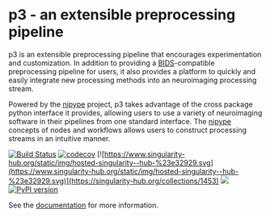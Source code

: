# p3 - an extensible preprocessing pipeline

p3 is an extensible preprocessing pipeline that encourages
experimentation and customization. In addition to providing a [BIDS](http://bids.neuroimaging.io/)-compatible preprocessing
pipeline for users, it also provides a platform to quickly and easily integrate new
processing methods into an neuroimaging processing stream.

Powered by the [nipype](https://nipype.readthedocs.io/en/latest/index.html) project, p3 takes advantage of the cross package python interface
it provides, allowing users to use a variety of neuroimaging software in their pipelines from
one standard interface. The [nipype](https://nipype.readthedocs.io/en/latest/index.html) concepts of nodes and workflows allows users to construct
processing streams in an intuitive manner.

[![Build Status](https://travis-ci.org/vanandrew/p3.svg?branch=master)](https://travis-ci.org/vanandrew/p3) [![codecov](https://codecov.io/gh/vanandrew/p3/branch/master/graph/badge.svg)](https://codecov.io/gh/vanandrew/p3) [![https://www.singularity-hub.org/static/img/hosted-singularity--hub-%23e32929.svg](https://www.singularity-hub.org/static/img/hosted-singularity--hub-%23e32929.svg)](https://singularity-hub.org/collections/1453) [![](https://images.microbadger.com/badges/version/p3proc/p3.svg)](https://microbadger.com/images/p3proc/p3 "Get your own version badge on microbadger.com") [![PyPI version](https://badge.fury.io/py/p3proc.svg)](https://badge.fury.io/py/p3proc)

See the [documentation](http://p3.readthedocs.io/en/latest/) for more information.
